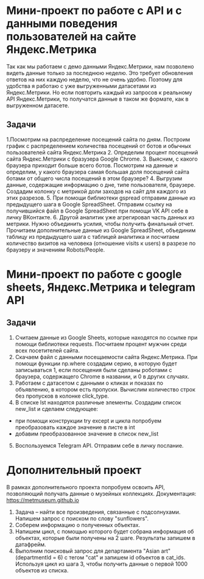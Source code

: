# Мини-проект по работе с API и с данными поведения пользователей на сайте Яндекс.Метрика
Так как мы работаем с демо данными Яндекс.Метрики, нам позволено видеть данные только за последнюю неделю. Это требует обновления ответов на них каждую неделю, что не очень удобно. Поэтому для удобства я работаю с уже выгруженными датасетами из Яндекс.Метрики. Но если повторить каждый из запросов к реальному API Яндекс.Метрики, то получатся данные в таком же формате, как в выгруженном датасете.
## Задачи
1.Посмотрим на распределение посещений сайта по дням. Построим график с распределением количества посещений от ботов и обычных пользователей сайта Яндекс.Метрика
2. Определим процент посещений сайта Яндекс.Метрики с бразузера Google Chrome.
3. Выясним, с какого браузера приходит больше всего ботов. Посмотрим на данные и определим, у какого браузера самая большая доля посещений сайта ботами от общего числа посещений в этом браузере?
4. Выгрузим данные, содержащие информацию о дне, типе пользователя, браузере. Создадим колонку с метрикой доли заходов на сайт для каждого из этих разрезов.
5. При помощи библиотеки gspread отправим данные из предыдущего шага в Google SpreadSheet. Отправим ссылку на получившийся файл в Google SpreadSheet при помощи VK API себе в личку ВКонтакте.
6. Другой аналитик уже агрегировал часть данных из метрики. Нужно объединить усилия, чтобы получить финальный отчет. Прочитаем дополнительные данные из Google SpreadSheet, объединим таблицу из предыдущего шага с таблицей аналитика и посчитаем количество визитов на человека (отношение visits к users) в разрезе по браузеру и значениям Robots/People.

# Мини-проект по работе с google sheets, Яндекс.Метрика и telegram API
## Задачи
1. Считаем данные из Google Sheets, которые находятся по ссылке при помощи библиотеки requests. Посчитаем процент мужчин среди всех посетителей сайта.
2. Скачаем файл с данными посещаемости сайта Яндекс.Метрика. При помощи функции np.where создадим серию, в которую будет записываться 1, если посещения были сделаны роботами с браузера, содержащего Chrome в названии, и 0 в других случаях.
3. Работаем с датасетом с данными о кликах и показах по объявлению, в котором есть пропуски. Вычислим количество строк без пропусков в колонке click_type.
4. В списке lst находятся различные элементы. Создадим список new_list и сделаем следующее:
* при помощи конструкции try except и цикла попробуем преобразовать каждое значение в листе в int
* добавим преобразованное значение в список new_list
5. Воспользуемся Telegram API. Отправим себе в личку послание.

# Дополнительный проект
В рамках дополнительного проекта попробуем освоить API, позволяющий получать данные о музейных коллекциях.
Документация: https://metmuseum.github.io
1. Задача – найти все произведения, связанные с подсолнухами. Напишем запрос с поиском по слову "sunflowers".
2. Соберем информацию о полученных объектах.
3. Напишем цикл, с помощью которого будет собрана информация об объектах, которые были получены на 2 шаге. Результаты запишем в датафрейм.
4. Выполним поисковый запрос для департамента "Asian art" (departmentId = 6) с тегом "cat" и запишем id объектов в cat_ids. Используя цикл из шага 3, чтобы получить данные о первой 1000 объектов из списка.
